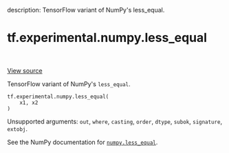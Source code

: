 description: TensorFlow variant of NumPy's less_equal.

<div itemscope itemtype="http://developers.google.com/ReferenceObject">
<meta itemprop="name" content="tf.experimental.numpy.less_equal" />
<meta itemprop="path" content="Stable" />
</div>

# tf.experimental.numpy.less_equal

<!-- Insert buttons and diff -->

<table class="tfo-notebook-buttons tfo-api nocontent" align="left">

</table>

<a target="_blank" class="external" href="/code/stable/tensorflow/python/ops/numpy_ops/np_math_ops.py">View source</a>



TensorFlow variant of NumPy's `less_equal`.


<pre class="devsite-click-to-copy prettyprint lang-py tfo-signature-link">
<code>tf.experimental.numpy.less_equal(
    x1, x2
)
</code></pre>



<!-- Placeholder for "Used in" -->

Unsupported arguments: `out`, `where`, `casting`, `order`, `dtype`, `subok`, `signature`, `extobj`.

See the NumPy documentation for [`numpy.less_equal`](https://numpy.org/doc/stable/reference/generated/numpy.less_equal.html).